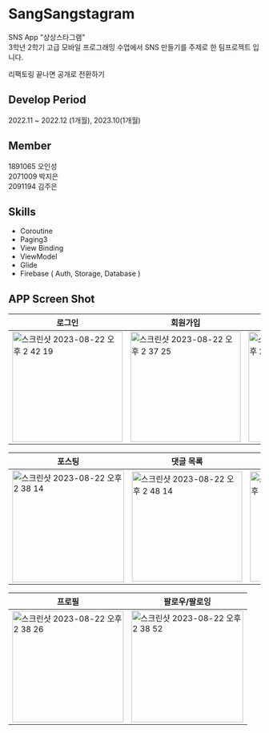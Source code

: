 # SangSangstagram
SNS App "상상스타그램"<br>
3학년 2학기 고급 모바일 프로그래밍 수업에서 SNS 만들기를 주제로 한 팀프로젝트 입니다.<br>

리팩토링 끝나면 공개로 전환하기

## Develop Period
2022.11 ~ 2022.12 (1개월), 2023.10(1개월)

## Member
1891065 오인성<br>
2071009 박지은<br>
2091194 김주은<br>

## Skills
- Coroutine
- Paging3
- View Binding
- ViewModel
- Glide
- Firebase ( Auth, Storage, Database )

## APP Screen Shot

| 로그인 | 회원가입 | 메인 |
|---------------------------------------|---------------------------------------|-----------------------------------------------|
| <img width="220" alt="스크린샷 2023-08-22 오후 2 42 19" src="https://github.com/ois0886/SangSangstagram/assets/58154638/e325ce05-9fa5-4e30-89b9-575ccf29945f"> | <img width="220" alt="스크린샷 2023-08-22 오후 2 37 25" src="https://github.com/ois0886/SangSangstagram/assets/58154638/723b62b7-601e-487f-8844-2eb1752e941b"> | <img width="220" alt="스크린샷 2023-08-22 오후 2 38 40" src="https://github.com/ois0886/SangSangstagram/assets/58154638/53dbecd8-13fb-4b40-90e6-e02dfcf2ff34"> |

| 포스팅 | 댓글 목록 | 댓글 작성 |
|---------------------------------------|---------------------------------------|-----------------------------------------------|
| <img width="223" alt="스크린샷 2023-08-22 오후 2 38 14" src="https://github.com/ois0886/SangSangstagram/assets/58154638/e1f76f65-f462-4b14-90f0-4309cf9a0b88"> | <img width="220" alt="스크린샷 2023-08-22 오후 2 48 14" src="https://github.com/ois0886/SangSangstagram/assets/58154638/547b1d5a-a00d-4b4f-9730-e2988d4b35d6"> | <img width="220" alt="스크린샷 2023-08-22 오후 2 48 27" src="https://github.com/ois0886/SangSangstagram/assets/58154638/d362add6-f2b3-4233-a7d3-d372b4f925f4"> |

| 프로필 | 팔로우/팔로잉 |
|---------------------------------------|---------------------------------------|
| <img width="222" alt="스크린샷 2023-08-22 오후 2 38 26" src="https://github.com/ois0886/SangSangstagram/assets/58154638/885ec69f-b9bb-4efc-8768-029d2b1f323b"> | <img width="223" alt="스크린샷 2023-08-22 오후 2 38 52" src="https://github.com/ois0886/SangSangstagram/assets/58154638/b0bc030c-5a3d-4ed8-bdcf-fffe362b73c7"> |
